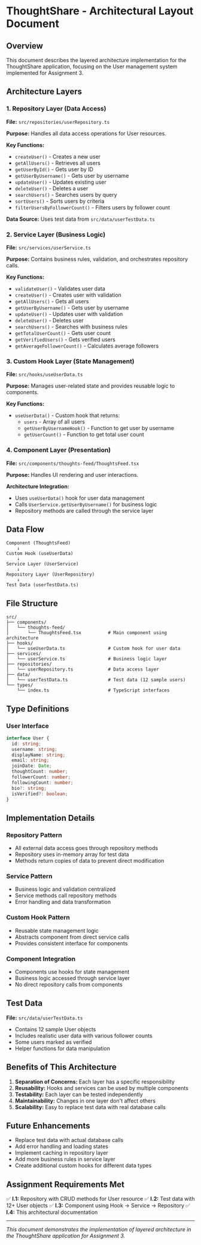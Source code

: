 # ThoughtShare - Architectural Layout Document

## Overview
This document describes the layered architecture implementation for the ThoughtShare application, focusing on the User management system implemented for Assignment 3.

## Architecture Layers

### 1. Repository Layer (Data Access)
**File:** `src/repositories/userRepository.ts`

**Purpose:** Handles all data access operations for User resources.

**Key Functions:**
- `createUser()` - Creates a new user
- `getAllUsers()` - Retrieves all users
- `getUserById()` - Gets user by ID
- `getUserByUsername()` - Gets user by username
- `updateUser()` - Updates existing user
- `deleteUser()` - Deletes a user
- `searchUsers()` - Searches users by query
- `sortUsers()` - Sorts users by criteria
- `filterUsersByFollowerCount()` - Filters users by follower count

**Data Source:** Uses test data from `src/data/userTestData.ts`

### 2. Service Layer (Business Logic)
**File:** `src/services/userService.ts`

**Purpose:** Contains business rules, validation, and orchestrates repository calls.

**Key Functions:**
- `validateUser()` - Validates user data
- `createUser()` - Creates user with validation
- `getAllUsers()` - Gets all users
- `getUserByUsername()` - Gets user by username
- `updateUser()` - Updates user with validation
- `deleteUser()` - Deletes user
- `searchUsers()` - Searches with business rules
- `getTotalUserCount()` - Gets user count
- `getVerifiedUsers()` - Gets verified users
- `getAverageFollowerCount()` - Calculates average followers

### 3. Custom Hook Layer (State Management)
**File:** `src/hooks/useUserData.ts`

**Purpose:** Manages user-related state and provides reusable logic to components.

**Key Functions:**
- `useUserData()` - Custom hook that returns:
  - `users` - Array of all users
  - `getUserByUsernameHook()` - Function to get user by username
  - `getUserCount()` - Function to get total user count

### 4. Component Layer (Presentation)
**File:** `src/components/thoughts-feed/ThoughtsFeed.tsx`

**Purpose:** Handles UI rendering and user interactions.

**Architecture Integration:**
- Uses `useUserData()` hook for user data management
- Calls `UserService.getUserByUsername()` for business logic
- Repository methods are called through the service layer

## Data Flow

```
Component (ThoughtsFeed)
    ↓
Custom Hook (useUserData)
    ↓
Service Layer (UserService)
    ↓
Repository Layer (UserRepository)
    ↓
Test Data (userTestData.ts)
```

## File Structure

```
src/
├── components/
│   └── thoughts-feed/
│       └── ThoughtsFeed.tsx          # Main component using architecture
├── hooks/
│   └── useUserData.ts                # Custom hook for user data
├── services/
│   └── userService.ts                # Business logic layer
├── repositories/
│   └── userRepository.ts             # Data access layer
├── data/
│   └── userTestData.ts               # Test data (12 sample users)
└── types/
    └── index.ts                      # TypeScript interfaces
```

## Type Definitions

### User Interface
```typescript
interface User {
  id: string;
  username: string;
  displayName: string;
  email: string;
  joinDate: Date;
  thoughtCount: number;
  followerCount: number;
  followingCount: number;
  bio?: string;
  isVerified?: boolean;
}
```

## Implementation Details

### Repository Pattern
- All external data access goes through repository methods
- Repository uses in-memory array for test data
- Methods return copies of data to prevent direct modification

### Service Pattern
- Business logic and validation centralized
- Service methods call repository methods
- Error handling and data transformation

### Custom Hook Pattern
- Reusable state management logic
- Abstracts component from direct service calls
- Provides consistent interface for components

### Component Integration
- Components use hooks for state management
- Business logic accessed through service layer
- No direct repository calls from components

## Test Data

**File:** `src/data/userTestData.ts`
- Contains 12 sample User objects
- Includes realistic user data with various follower counts
- Some users marked as verified
- Helper functions for data manipulation

## Benefits of This Architecture

1. **Separation of Concerns:** Each layer has a specific responsibility
2. **Reusability:** Hooks and services can be used by multiple components
3. **Testability:** Each layer can be tested independently
4. **Maintainability:** Changes in one layer don't affect others
5. **Scalability:** Easy to replace test data with real database calls

## Future Enhancements

- Replace test data with actual database calls
- Add error handling and loading states
- Implement caching in repository layer
- Add more business rules in service layer
- Create additional custom hooks for different data types

## Assignment Requirements Met

✅ **I.1:** Repository with CRUD methods for User resource
✅ **I.2:** Test data with 12+ User objects
✅ **I.3:** Component using Hook → Service → Repository
✅ **I.4:** This architectural documentation

---

*This document demonstrates the implementation of layered architecture in the ThoughtShare application for Assignment 3.*
